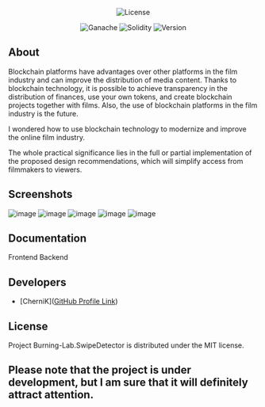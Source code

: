 <p align="center">
   <img src="https://i.ibb.co/9gQhXRd/2091665-1.png" alt="License">
</p>

<p align="center">
   <img src="https://img.shields.io/badge/Ganache-2.5.4--win--x64-orange" alt="Ganache">
   <img src="https://img.shields.io/badge/Solidity-v.2.3.9-blue" alt="Solidity">
   <img src="https://img.shields.io/badge/Version-v.1.0(Beta)-yellowgreen" alt="Version">

</p>

## About

Blockchain platforms have advantages over other platforms in the film industry and can improve the distribution of media content. Thanks to blockchain technology, it is possible to achieve transparency in the distribution of finances, use your own tokens, and create blockchain projects together with films. Also, the use of blockchain platforms in the film industry is the future.

I wondered how to use blockchain technology to modernize and improve the online film industry.

The whole practical significance lies in the full or partial implementation of the proposed design recommendations, which will simplify access from filmmakers to viewers.

## Screenshots
![image](https://user-images.githubusercontent.com/79378937/230309999-afae8012-66ba-4f00-a1e1-b05998d746f0.png)
![image](https://user-images.githubusercontent.com/79378937/230310797-a076e01d-d82c-40e0-ae62-2ddc3ddeb345.png)
![image](https://user-images.githubusercontent.com/79378937/230310910-764dc803-49ae-4181-aed5-47b5ff1aeaa4.png)
![image](https://user-images.githubusercontent.com/79378937/230310923-ed381422-a352-4443-98fb-36251c0dc157.png)
![image](https://user-images.githubusercontent.com/79378937/230310963-a1d5578b-a28f-4bba-b047-4431b9adb47c.png)


## Documentation

Frontend
Backend

## Developers

- [CherniK]([GitHub Profile Link](https://github.com/CherniK-rgb))

## License
Project Burning-Lab.SwipeDetector is distributed under the MIT license.

## Please note that the project is under development, but I am sure that it will definitely attract attention.
